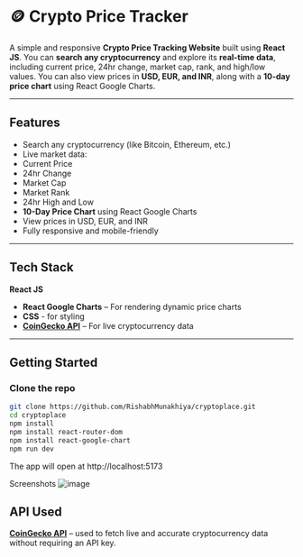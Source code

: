 # 🪙 Crypto Price Tracker

A simple and responsive **Crypto Price Tracking Website** built using **React JS**. You can **search any cryptocurrency** and explore its **real-time data**, including current price, 24hr change, market cap, rank, and high/low values. You can also view prices in **USD, EUR, and INR**, along with a **10-day price chart** using React Google Charts.

---


##  Features

-  Search any cryptocurrency (like Bitcoin, Ethereum, etc.)
-  Live market data:
  - Current Price
  - 24hr Change
  - Market Cap
  - Market Rank
  - 24hr High and Low
  - **10-Day Price Chart** using React Google Charts
-  View prices in USD, EUR, and INR
-  Fully responsive and mobile-friendly

---

##  Tech Stack

 **React JS**
- **React Google Charts** – For rendering dynamic price charts
- **CSS** - for styling
- **[CoinGecko API](https://www.coingecko.com/en/api)** – For live cryptocurrency data

---

##  Getting Started

### Clone the repo

```bash
git clone https://github.com/RishabhMunakhiya/cryptoplace.git
cd cryptoplace
npm install
npm install react-router-dom
npm install react-google-chart
npm run dev
```
The app will open at http://localhost:5173

 Screenshots
![image](https://github.com/user-attachments/assets/4d8bdda0-0dc3-4f20-9348-0d8dda655113)


 ## API Used
**[CoinGecko API](https://www.coingecko.com/en/api)** – used to fetch live and accurate cryptocurrency data without requiring an API key.
